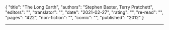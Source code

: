 {
"title": "The Long Earth",
"authors": "Stephen Baxter, Terry Pratchett",
"editors": "",
"translator": "",
"date": "2021-02-27",
"rating": "",
"re-read": "",
"pages": "422",
"non-fiction": "",
"comic": "",
"published": "2012"
}

---
